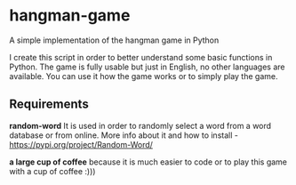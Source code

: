 # hangman-game
A simple implementation of the hangman game in Python

I create this script in order to better understand some basic functions in Python. The game is fully usable but just in English, no other languages are available. 
You can use it how the game works or to simply play the game.

## Requirements

**random-word**
It is used in order to randomly select a word from a word database or from online.
More info about it and how to install - https://pypi.org/project/Random-Word/

**a large cup of coffee**
because it is much easier to code or to play this game with a cup of coffee :)))